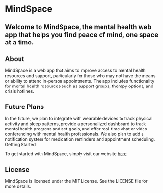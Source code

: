 # MindSpace

## Welcome to MindSpace, the mental health web app that helps you find peace of mind, one space at a time.

## About

MindSpace is a web app that aims to improve access to mental health resources and support, particularly for those who may not have the means or ability to attend in-person appointments. The app includes functionality for mental health resources such as support groups, therapy options, and crisis hotlines.
## Future Plans

In the future, we plan to integrate with wearable devices to track physical activity and sleep patterns, provide a personalized dashboard to track mental health progress and set goals, and offer real-time chat or video conferencing with mental health professionals. We also plan to add a notification system for medication reminders and appointment scheduling.
Getting Started

To get started with MindSpace, simply visit our website [here](https://mindspace-prototype.github.io/MindSpace/index.html)
## License

MindSpace is licensed under the MIT License. See the LICENSE file for more details.